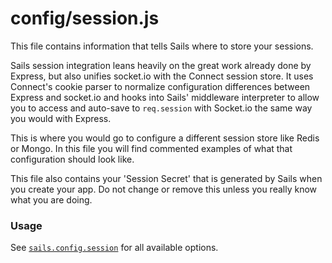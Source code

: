 # config/session.js

This file contains information that tells Sails where to store your sessions.

Sails session integration leans heavily on the great work already done by Express, but also unifies socket.io with the Connect session store. It uses Connect's cookie parser to normalize configuration differences between Express and socket.io and hooks into Sails' middleware interpreter to allow you to access and auto-save to `req.session` with Socket.io the same way you would with Express.

This is where you would go to configure a different session store like Redis or Mongo.  In this file you will find commented examples of what that configuration should look like.

This file also contains your 'Session Secret' that is generated by Sails when you create your app.  Do not change or remove this unless you really know what you are doing.

### Usage

See [`sails.config.session`](http://sailsjs.com/documentation/reference/configuration/sails-config-session) for all available options.


<docmeta name="displayName" value="session.js">
